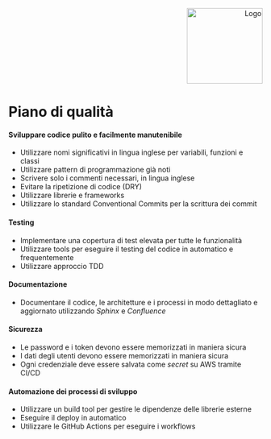 <p style="text-align: right;">
  <img src="https://githubcom/Lorenzo-Gardini/Project-Management/blob/main/report/images/hyperflow_logopng?raw=true" alt="Logo" style="width: 150px;"/>
</p>

# Piano di qualità

#### Sviluppare codice pulito e facilmente manutenibile
- Utilizzare nomi significativi in lingua inglese per variabili, funzioni e classi
- Utilizzare pattern di programmazione già noti
- Scrivere solo i commenti necessari, in lingua inglese
- Evitare la ripetizione di codice (DRY)
- Utilizzare librerie e frameworks
- Utilizzare lo standard Conventional Commits per la scrittura dei commit


#### Testing
- Implementare una copertura di test elevata per tutte le funzionalità
- Utilizzare tools per eseguire il testing del codice in automatico e frequentemente
- Utilizzare approccio TDD

#### Documentazione
- Documentare il codice, le architetture e i processi in modo dettagliato e aggiornato utilizzando _Sphinx_ e _Confluence_

#### Sicurezza
- Le password e i token devono essere memorizzati in maniera sicura
- I dati degli utenti devono essere memorizzati in maniera sicura
- Ogni credenziale deve essere salvata come _secret_ su AWS tramite CI/CD

#### Automazione dei processi di sviluppo
- Utilizzare un build tool per gestire le dipendenze delle librerie esterne
- Eseguire il deploy in automatico
- Utilizzare le GitHub Actions per eseguire i workflows

